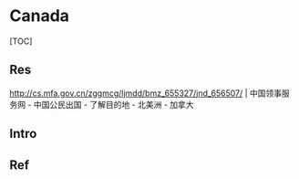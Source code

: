 # Canada

[TOC]



## Res
http://cs.mfa.gov.cn/zggmcg/ljmdd/bmz_655327/jnd_656507/ | 中国领事服务网 - 中国公民出国 - 了解目的地 - 北美洲 - 加拿大




## Intro


## Ref

